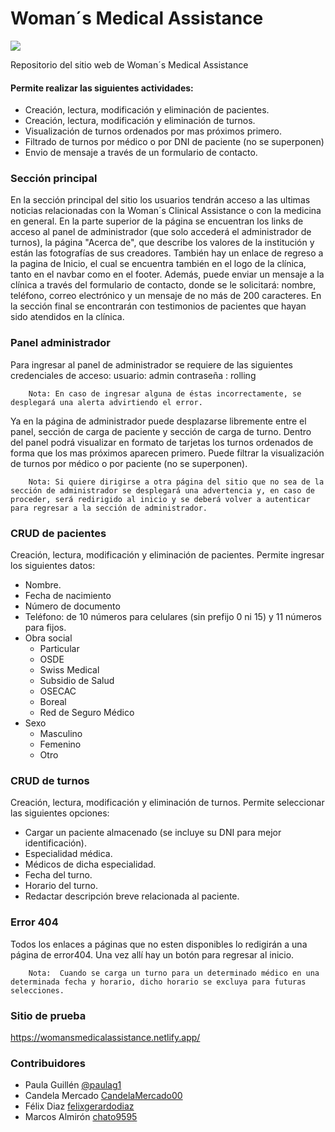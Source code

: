 # Woman´s Medical Assistance
![](https://i.imgur.com/TRdVepe.png)

Repositorio del sitio web de Woman´s Medical Assistance
#### Permite realizar las siguientes actividades:
- Creación, lectura, modificación y eliminación de pacientes.
- Creación, lectura, modificación y eliminación de turnos.
- Visualización de turnos ordenados por mas próximos primero.
- Filtrado de turnos por médico o por DNI de paciente (no se superponen)
- Envio de mensaje a través de un formulario de contacto.

### Sección principal
En la sección principal del sitio los usuarios tendrán acceso a las ultimas noticias relacionadas con la Woman´s Clinical Assistance o con la medicina en general.
En la parte superior de la página se encuentran los links de acceso al panel de administrador (que solo accederá el administrador de turnos), la página "Acerca de", que describe los valores de la institución y están las fotografías de sus creadores.
También hay un enlace de regreso a la pagina de Inicio, el cual se encuentra también en el logo de la clínica, tanto en el navbar como en el footer.
Además, puede enviar un mensaje a la clínica a través del formulario de contacto, donde se le solicitará: nombre, teléfono, correo electrónico y un mensaje de no más de 200 caracteres.
En la sección final se encontrarán con testimonios de pacientes que hayan sido atendidos en la clínica.


### Panel administrador
Para ingresar al panel de administrador se requiere de las siguientes credenciales de acceso:
usuario: admin
contraseña : rolling

		Nota: En caso de ingresar alguna de éstas incorrectamente, se desplegará una alerta advirtiendo el error.
Ya en la página de administrador puede desplazarse libremente entre el panel, sección de carga de paciente y sección de carga de turno. 
Dentro del panel podrá visualizar en formato de tarjetas los turnos ordenados de forma que los mas próximos aparecen primero.
Puede filtrar la visualización de turnos por médico o por paciente (no se superponen).

		Nota: Si quiere dirigirse a otra página del sitio que no sea de la sección de administrador se desplegará una advertencia y, en caso de proceder, será redirigido al inicio y se deberá volver a autenticar para regresar a la sección de administrador.

### CRUD  de pacientes
Creación, lectura, modificación y eliminación de pacientes.
Permite ingresar los siguientes datos:
- Nombre.
- Fecha de nacimiento
- Número de documento
- Teléfono: de 10 números para celulares (sin prefijo 0 ni 15) y 11 números para fijos.
- Obra social
	- Particular
	- OSDE
	- Swiss Medical
	- Subsidio de Salud
	- OSECAC
	- Boreal
	- Red de Seguro Médico
- Sexo
	- Masculino
	- Femenino
	- Otro


### CRUD  de turnos
Creación, lectura, modificación y eliminación de turnos.
Permite seleccionar las siguientes opciones:
- Cargar un paciente almacenado (se incluye su DNI para mejor identificación).
- Especialidad médica.
- Médicos de dicha especialidad.
- Fecha del turno.
- Horario del turno.
- Redactar descripción breve relacionada al paciente.

### Error 404
Todos los enlaces a páginas que no esten disponibles lo redigirán a una página de error404. Una vez allí hay un botón para regresar al inicio.


		Nota:  Cuando se carga un turno para un determinado médico en una determinada fecha y horario, dicho horario se excluya para futuras selecciones.

### Sitio de prueba
https://womansmedicalassistance.netlify.app/
### Contribuidores
- Paula Guillén [@paulag1](https://github.com/paulag1/) 
- Candela Mercado [CandelaMercado00](https://github.com/CandelaMercado00) 
- Félix Diaz [felixgerardodiaz](https://github.com/felixgerardodiaz)
- Marcos Almirón [chato9595](https://github.com/chato9595) 


